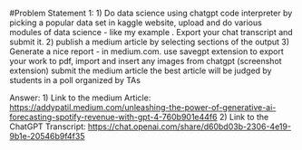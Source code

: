 #Problem Statement 1:
    1) Do data science using chatgpt code interpreter by picking a popular data set in kaggle website, upload and do various modules of data science - like my example . Export your chat transcript and submit it. 
    2) publish a medium article by selecting sections of the output 
    3) Generate a nice report - in medium.com. use savegpt extension to export your work to pdf, import and insert any images from chatgpt (screenshot extension) 
submit the medium article
the best article will be judged by students in a poll organized by TAs

Answer: 
    1) Link to the medium Article:
  https://addypatil.medium.com/unleashing-the-power-of-generative-ai-forecasting-spotify-revenue-with-gpt-4-760b901e44f6
    2) Link to the ChatGPT Transcript:
    https://chat.openai.com/share/d60bd03b-2306-4e19-9b1e-20546b9f4f35


